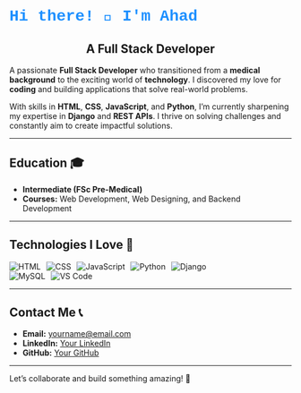 # <span style="color: #1E90FF; font-family: 'Courier New', Courier, monospace;">Hi there! 👋 I'm Ahad</span>

<div align="center">

## **A Full Stack Developer**

</div>

A passionate **Full Stack Developer** who transitioned from a **medical background** to the exciting world of **technology**. I discovered my love for **coding** and building applications that solve real-world problems.

With skills in **HTML**, **CSS**, **JavaScript**, and **Python**, I’m currently sharpening my expertise in **Django** and **REST APIs**. I thrive on solving challenges and constantly aim to create impactful solutions.

---

## **Education 🎓**
- **Intermediate (FSc Pre-Medical)**
- **Courses:** Web Development, Web Designing, and Backend Development

---

## **Technologies I Love 🚀**
<div style="display: flex; gap: 10px;">
  <img src="https://img.shields.io/badge/HTML-%23E34F26.svg?style=for-the-badge&logo=&logoColor=white" alt="HTML">
  <img src="https://img.shields.io/badge/CSS-%231572B6.svg?style=for-the-badge&logo=&logoColor=white" alt="CSS">
  <img src="https://img.shields.io/badge/JavaScript-%23F7DF1E.svg?style=for-the-badge&logo=&logoColor=black" alt="JavaScript">
  <img src="https://img.shields.io/badge/Python-%233776AB.svg?style=for-the-badge&logo=&logoColor=white" alt="Python">
  <img src="https://img.shields.io/badge/Django-%23092E20.svg?style=for-the-badge&logo=&logoColor=white" alt="Django">
</div>

<div style="display: flex; gap: 10px;">
  <img src="https://img.shields.io/badge/MySQL-%234479A1.svg?style=for-the-badge&logo=mysql&logoColor=white" alt="MySQL">
  <img src="https://img.shields.io/badge/VS%20Code-%23007ACC.svg?style=for-the-badge&logo=visual-studio-code&logoColor=white" alt="VS Code">
</div>

---





## **Contact Me 📞**
- **Email:** [yourname@email.com](mailto:yourname@email.com)
- **LinkedIn:** [Your LinkedIn](https://www.linkedin.com/)
- **GitHub:** [Your GitHub](https://github.com/yourusername)

---

Let’s collaborate and build something amazing! 🚀
